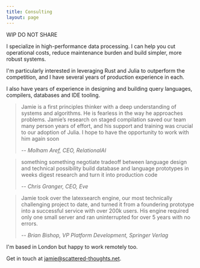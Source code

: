 ```yaml
---
title: Consulting
layout: page
---
```


WIP DO NOT SHARE

I specialize in high-performance data processing. I can help you cut operational costs, reduce maintenance burden and build simpler, more robust systems.

I'm particularly interested in leveraging Rust and Julia to outperform the competition, and I have several years of production experience in each.

I also have years of experience in designing and building query languages, compilers, databases and IDE tooling.

> Jamie is a first principles thinker with a deep understanding of systems and algorithms. He is fearless in the way he approaches problems. Jamie’s research on staged compilation saved our team many person years of effort, and his support and training was crucial to our adoption of Julia. I hope to have the opportunity to work with him again soon
>
> -- <cite>Molham Aref, CEO, RelationalAI</cite>

> something something
> negotiate tradeoff between language design and technical possibility
> build database and language prototypes in weeks
> digest research and turn it into production code
>
> -- <cite>Chris Granger, CEO, Eve</cite>

> Jamie took over the latexsearch engine, our most technically challenging project to date, and turned it from a foundering prototype into a successful service with over 200k users. His engine required only one small server and ran uninterrupted for over 5 years with no errors.
>
> -- <cite>Brian Bishop, VP Platform Development, Springer Verlag</cite>

I'm based in London but happy to work remotely too.

Get in touch at [jamie@scattered-thoughts.net](mailto:jamie@scattered-thoughts.net).
